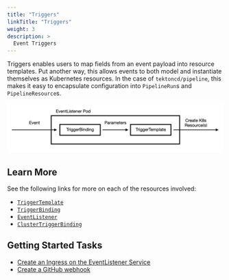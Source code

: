```yaml
---
title: "Triggers"
linkTitle: "Triggers"
weight: 3
description: >
  Event Triggers
---
```


Triggers enables users to map fields from an event payload into resource
templates. Put another way, this allows events to both model and instantiate
themselves as Kubernetes resources. In the case of `tektoncd/pipeline`, this
makes it easy to encapsulate configuration into `PipelineRun`s and
`PipelineResource`s.

![TriggerFlow](https://github.com/tektoncd/triggers/blob/master/images/TriggerFlow.png?raw=true)

## Learn More

See the following links for more on each of the resources involved:

- [`TriggerTemplate`](/docs/triggers/triggertemplates)
- [`TriggerBinding`](/docs/triggers/triggerbindings)
- [`EventListener`](/docs/triggers/eventlisteners)
- [`ClusterTriggerBinding`](/docs/triggers/clustertriggerbindings)

## Getting Started Tasks

- [Create an Ingress on the EventListener Service](https://github.com/tektoncd/triggers/blob/master/docs/create-ingress.yaml)
- [Create a GitHub webhook](https://github.com/tektoncd/triggers/blob/master/docs/create-webhook.yaml)
